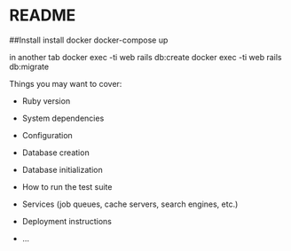 # README

##Install
install docker
docker-compose up

in another tab
docker exec -ti web rails db:create
docker exec -ti web rails db:migrate

Things you may want to cover:

* Ruby version

* System dependencies

* Configuration

* Database creation

* Database initialization

* How to run the test suite

* Services (job queues, cache servers, search engines, etc.)

* Deployment instructions

* ...
